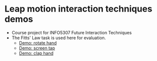# Leap motion interaction techniques demos
* Course project for INFO5307 Future Interaction Techniques
* The Fitts' Law task is used here for evaluation.
  * [Demo: rotate hand](http://hanax.github.io/leap-motion-interaction-demos/demo1)
  * [Demo: screen tap](http://hanax.github.io/leap-motion-interaction-demos/demo2)
  * [Demo: clap hand](http://hanax.github.io/leap-motion-interaction-demos/demo3)
